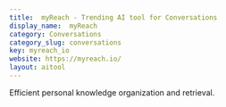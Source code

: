 ```yaml
---
title:  myReach - Trending AI tool for Conversations
display_name:  myReach
category: Conversations
category_slug: conversations
key: myreach_io
website: https://myreach.io/
layout: aitool
---
```


Efficient personal knowledge organization and retrieval.
